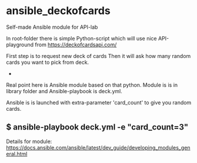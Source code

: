 # ansible_deckofcards

Self-made Ansible module for API-lab

In root-folder there is simple Python-script which will use nice API-playground from https://deckofcardsapi.com/

First step is to request new deck of cards
Then it will ask how many random cards you want to pick from deck.

-

Real point here is Ansible module based on that python.
Module is is in library folder and Ansible-playbook is deck.yml.

Ansible is is launched with extra-parameter 'card_count' to give you random cards.

$ ansible-playbook deck.yml -e "card_count=3"
-
Details for module: https://docs.ansible.com/ansible/latest/dev_guide/developing_modules_general.html
